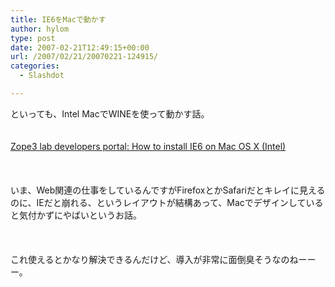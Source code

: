 ```yaml
---
title: IE6をMacで動かす
author: hylom
type: post
date: 2007-02-21T12:49:15+00:00
url: /2007/02/21/20070221-124915/
categories:
  - Slashdot

---
```

といっても、Intel MacでWINEを使って動かす話。  
</br>   
  [Zope3 lab developers portal: How to install IE6 on Mac OS X (Intel)][1] </br>  
</br>   
いま、Web関連の仕事をしているんですがFirefoxとかSafariだとキレイに見えるのに、IEだと崩れる、というレイアウトが結構あって、Macでデザインしていると気付かずにやばいというお話。</br>  
</br>   
これ使えるとかなり解決できるんだけど、導入が非常に面倒臭そうなのねーーー。</br>  
</br>

 [1]: http://www.z3lab.org/sections/blogs/philipp-weitershausen/2006_11_30_how-to-install-ie6-on